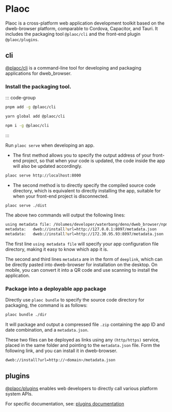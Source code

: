 # Plaoc

Plaoc is a cross-platform web application development toolkit based on the dweb-browser platform, comparable to Cordova, Capacitor, and Tauri. It includes the packaging tool `@plaoc/cli` and the front-end plugin `@plaoc/plugins`.

## cli

[@plaoc/cli](https://www.npmjs.com/package/@plaoc/cli) is a command-line tool for developing and packaging applications for dweb_browser.

### Install the packaging tool.

::: code-group

```bash [PNPM]
pnpm add -g @plaoc/cli
```

```bash [YARN]
yarn global add @plaoc/cli
```

```bash [NPM]
npm i -g @plaoc/cli
```

:::

Run `plaoc serve` when developing an app.

- The first method allows you to specify the output address of your front-end project, so that when your code is updated, the code inside the app will also be updated accordingly.

```bash
plaoc serve http://localhost:8000
```

- The second method is to directly specify the compiled source code directory, which is equivalent to directly installing the app, suitable for when your front-end project is disconnected.

```bash
plaoc serve ./dist
```

The above two commands will output the following lines:

```bash
using metadata file: /Volumes/developer/waterbang/deno/dweb_browser/npm/@plaoc__examples/html-demo/manifest.json
metadata: 	dweb://install?url=http://127.0.0.1:8097/metadata.json
metadata: 	dweb://install?url=http://172.30.95.93:8097/metadata.json
```

The first line `using metadata file` will specify your app configuration file directory, making it easy to know which app it is.

The second and third lines `metadata` are in the form of `deeplink`, which can be directly pasted into dweb-browser for installation on the desktop.
On mobile, you can convert it into a QR code and use scanning to install the application.

### Package into a deployable app package

Directly use `plaoc bundle` to specify the source code directory for packaging, the command is as follows:

```bash
plaoc bundle ./dir
```

It will package and output a compressed file `.zip` containing the app ID and date combination, and a `metadata.json`.

These two files can be deployed as links using any `(http/https)` service, placed in the same folder and pointing to the `metadata.json` file. Form the following link, and you can install it in dweb-browser.

```bash
dweb://install?url=http://<domain>/metadata.json
```

## plugins

[@plaoc/plugins](https://www.npmjs.com/package/@plaoc/plugins) enables web developers to directly call various platform system APIs.

For specific documentation, see: [plugins documentation](https://docs.dweb-browser.org/plugins/web-components.html)
